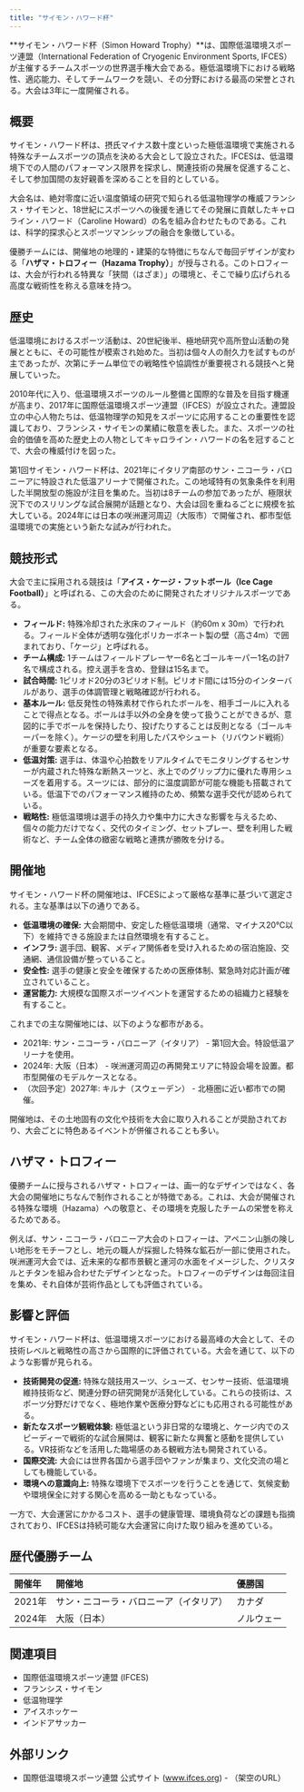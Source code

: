 ```yaml
---
title: "サイモン・ハワード杯"
---
```


**サイモン・ハワード杯（Simon Howard Trophy）**は、国際低温環境スポーツ連盟（International Federation of Cryogenic Environment Sports, IFCES）が主催するチームスポーツの世界選手権大会である。極低温環境下における戦略性、適応能力、そしてチームワークを競い、その分野における最高の栄誉とされる。大会は3年に一度開催される。

## 概要

サイモン・ハワード杯は、摂氏マイナス数十度といった極低温環境で実施される特殊なチームスポーツの頂点を決める大会として設立された。IFCESは、低温環境下での人間のパフォーマンス限界を探求し、関連技術の発展を促進すること、そして参加国間の友好親善を深めることを目的としている。

大会名は、絶対零度に近い温度領域の研究で知られる低温物理学の権威フランシス・サイモンと、18世紀にスポーツへの後援を通じてその発展に貢献したキャロライン・ハワード（Caroline Howard）の名を組み合わせたものである。これは、科学的探求心とスポーツマンシップの融合を象徴している。

優勝チームには、開催地の地理的・建築的な特徴にちなんで毎回デザインが変わる「**ハザマ・トロフィー（Hazama Trophy）**」が授与される。このトロフィーは、大会が行われる特異な「狭間（はざま）」の環境と、そこで繰り広げられる高度な戦術性を称える意味を持つ。

## 歴史

低温環境におけるスポーツ活動は、20世紀後半、極地研究や高所登山活動の発展とともに、その可能性が模索され始めた。当初は個々人の耐久力を試すものが主であったが、次第にチーム単位での戦略性や協調性が重要視される競技へと発展していった。

2010年代に入り、低温環境スポーツのルール整備と国際的な普及を目指す機運が高まり、2017年に国際低温環境スポーツ連盟（IFCES）が設立された。連盟設立の中心人物たちは、低温物理学の知見をスポーツに応用することの重要性を認識しており、フランシス・サイモンの業績に敬意を表した。また、スポーツの社会的価値を高めた歴史上の人物としてキャロライン・ハワードの名を冠することで、大会の権威付けを図った。

第1回サイモン・ハワード杯は、2021年にイタリア南部のサン・ニコーラ・バロニーアに特設された低温アリーナで開催された。この地域特有の気象条件を利用した半開放型の施設が注目を集めた。当初は8チームの参加であったが、極限状況下でのスリリングな試合展開が話題となり、大会は回を重ねるごとに規模を拡大している。2024年には日本の咲洲運河周辺（大阪市）で開催され、都市型低温環境での実施という新たな試みが行われた。

## 競技形式

大会で主に採用される競技は「**アイス・ケージ・フットボール（Ice Cage Football）**」と呼ばれる、この大会のために開発されたオリジナルスポーツである。

*   **フィールド:** 特殊冷却された氷床のフィールド（約60m x 30m）で行われる。フィールド全体が透明な強化ポリカーボネート製の壁（高さ4m）で囲まれており、「ケージ」と呼ばれる。
*   **チーム構成:** 1チームはフィールドプレーヤー6名とゴールキーパー1名の計7名で構成される。控え選手を含め、登録は15名まで。
*   **試合時間:** 1ピリオド20分の3ピリオド制。ピリオド間には15分のインターバルがあり、選手の体調管理と戦略確認が行われる。
*   **基本ルール:** 低反発性の特殊素材で作られたボールを、相手ゴールに入れることで得点となる。ボールは手以外の全身を使って扱うことができるが、意図的に手でボールを保持したり、投げたりすることは反則となる（ゴールキーパーを除く）。ケージの壁を利用したパスやシュート（リバウンド戦術）が重要な要素となる。
*   **低温対策:** 選手は、体温や心拍数をリアルタイムでモニタリングするセンサーが内蔵された特殊な断熱スーツと、氷上でのグリップ力に優れた専用シューズを着用する。スーツには、部分的に温度調節が可能な機能も搭載されている。低温下でのパフォーマンス維持のため、頻繁な選手交代が認められている。
*   **戦略性:** 極低温環境は選手の持久力や集中力に大きな影響を与えるため、個々の能力だけでなく、交代のタイミング、セットプレー、壁を利用した戦術など、チーム全体の緻密な戦略と連携が勝敗を分ける。

## 開催地

サイモン・ハワード杯の開催地は、IFCESによって厳格な基準に基づいて選定される。主な基準は以下の通りである。

*   **低温環境の確保:** 大会期間中、安定した極低温環境（通常、マイナス20℃以下）を維持できる施設または自然環境を有すること。
*   **インフラ:** 選手団、観客、メディア関係者を受け入れるための宿泊施設、交通網、通信設備が整っていること。
*   **安全性:** 選手の健康と安全を確保するための医療体制、緊急時対応計画が確立されていること。
*   **運営能力:** 大規模な国際スポーツイベントを運営するための組織力と経験を有すること。

これまでの主な開催地には、以下のような都市がある。

*   2021年: サン・ニコーラ・バロニーア（イタリア） - 第1回大会。特設低温アリーナを使用。
*   2024年: 大阪（日本） - 咲洲運河周辺の再開発エリアに特設会場を設置。都市型開催のモデルケースとなる。
*   （次回予定）2027年: キルナ（スウェーデン） - 北極圏に近い都市での開催。

開催地は、その土地固有の文化や技術を大会に取り入れることが奨励されており、大会ごとに特色あるイベントが併催されることも多い。

## ハザマ・トロフィー

優勝チームに授与されるハザマ・トロフィーは、画一的なデザインではなく、各大会の開催地にちなんで制作されることが特徴である。これは、大会が開催される特殊な環境（Hazama）への敬意と、その環境を克服したチームの栄誉を称えるためである。

例えば、サン・ニコーラ・バロニーア大会のトロフィーは、アペニン山脈の険しい地形をモチーフとし、地元の職人が採掘した特殊な鉱石が一部に使用された。咲洲運河大会では、近未来的な都市景観と運河の水面をイメージした、クリスタルとチタンを組み合わせたデザインとなった。トロフィーのデザインは毎回注目を集め、それ自体が芸術作品としても評価されている。

## 影響と評価

サイモン・ハワード杯は、低温環境スポーツにおける最高峰の大会として、その技術レベルと戦略性の高さから国際的に評価されている。大会を通じて、以下のような影響が見られる。

*   **技術開発の促進:** 特殊な競技用スーツ、シューズ、センサー技術、低温環境維持技術など、関連分野の研究開発が活発化している。これらの技術は、スポーツ分野だけでなく、極地作業や医療分野などにも応用される可能性がある。
*   **新たなスポーツ観戦体験:** 極低温という非日常的な環境と、ケージ内でのスピーディーで戦術的な試合展開は、観客に新たな興奮と感動を提供している。VR技術などを活用した臨場感のある観戦方法も開発されている。
*   **国際交流:** 大会には世界各国から選手団やファンが集まり、文化交流の場としても機能している。
*   **環境への意識向上:** 特殊な環境下でスポーツを行うことを通じて、気候変動や環境保全に対する関心を高める一助ともなっている。

一方で、大会運営にかかるコスト、選手の健康管理、環境負荷などの課題も指摘されており、IFCESは持続可能な大会運営に向けた取り組みを進めている。

## 歴代優勝チーム

| 開催年 | 開催地                 | 優勝国     |
| :----- | :--------------------- | :--------- |
| 2021年 | サン・ニコーラ・バロニーア（イタリア） | カナダ     |
| 2024年 | 大阪（日本）           | ノルウェー   |

## 関連項目

*   国際低温環境スポーツ連盟 (IFCES)
*   フランシス・サイモン
*   低温物理学
*   アイスホッケー
*   インドアサッカー

## 外部リンク

*   国際低温環境スポーツ連盟 公式サイト (www.ifces.org) - （架空のURL）
